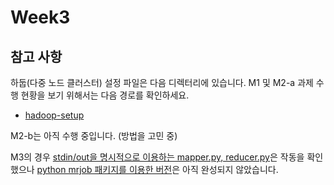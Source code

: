 # Week3

## 참고 사항

하둡(다중 노드 클러스터) 설정 파일은 다음 디렉터리에 있습니다.
M1 및 M2-a 과제 수행 현황을 보기 위해서는 다음 경로를 확인하세요.

* [hadoop-setup](./hadoop-setup/)

M2-b는 아직 수행 중입니다. (방법을 고민 중)

M3의 경우 [stdin/out을 명시적으로 이용하는 mapper.py, reducer.py](M3/simple/)은 작동을 확인했으나
[python mrjob 패키지를 이용한 버전](M3/using_mrjob/)은 아직 완성되지 않았습니다.
